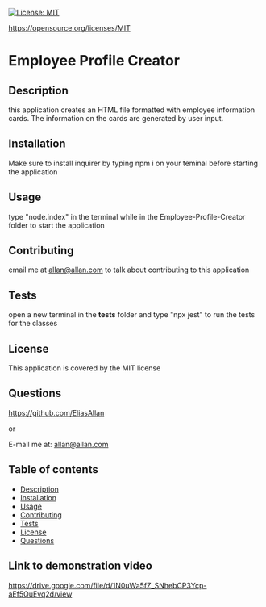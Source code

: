 [![License: MIT](https://img.shields.io/badge/License-MIT-yellow.svg)](https://opensource.org/licenses/MIT)

https://opensource.org/licenses/MIT

# Employee Profile Creator

## Description 
this application creates an HTML file formatted with employee information cards. The information on the cards are generated by user input.

## Installation  
Make sure to install inquirer by typing npm i on your teminal before starting the application

## Usage  
type "node.index" in the terminal while in the Employee-Profile-Creator folder to start the application

## Contributing 
email me at allan@allan.com to talk about contributing to this application

## Tests
open a new terminal in the __tests__ folder and type "npx jest" to run the tests for the classes

## License
This application is covered by the MIT license

## Questions
https://github.com/EliasAllan

or

E-mail me at: allan@allan.com

## Table of contents
- [Description](#description)
- [Installation](#installation)
- [Usage](#usage)
- [Contributing](#contributing)
- [Tests](#tests)
- [License](#license)
- [Questions](#questions)

## Link to demonstration video
https://drive.google.com/file/d/1N0uWa5fZ_SNhebCP3Ycp-aEf5QuEvq2d/view